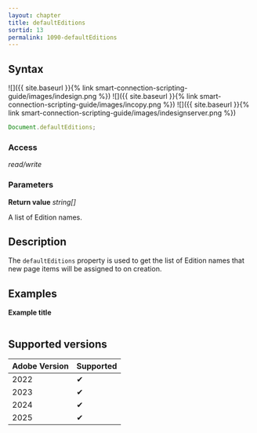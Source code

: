 ```yaml
---
layout: chapter
title: defaultEditions
sortid: 13
permalink: 1090-defaultEditions
---
```


## Syntax

![]({{ site.baseurl }}{% link smart-connection-scripting-guide/images/indesign.png %}) ![]({{ site.baseurl }}{% link smart-connection-scripting-guide/images/incopy.png %}) ![]({{ site.baseurl }}{% link smart-connection-scripting-guide/images/indesignserver.png %})

```javascript
Document.defaultEditions;
```

### Access

_read/write_

### Parameters

**Return value** _string[]_

A list of Edition names.

## Description

The `defaultEditions` property is used to get the list of Edition names that new page items will be assigned to on creation.

## Examples

**Example title**

```javascript

```

## Supported versions

| Adobe Version | Supported |
| ------------- | --------- |
| 2022          | ✔         |
| 2023          | ✔         |
| 2024          | ✔         |
| 2025          | ✔         |
